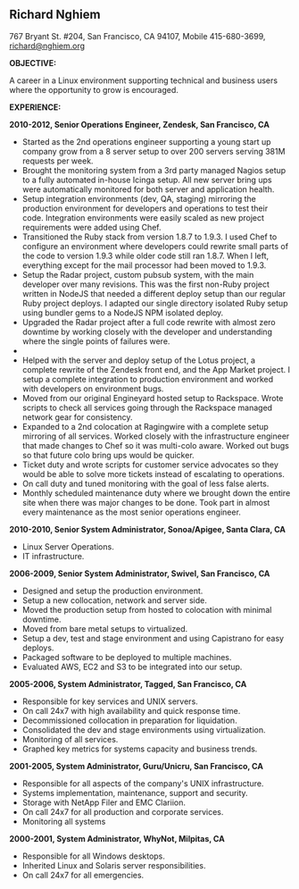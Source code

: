 Richard Nghiem
---
767 Bryant St. #204, San Francisco, CA 94107, Mobile 415-680-3699, richard@nghiem.org

**OBJECTIVE:**

A career in a Linux environment supporting technical and business users where the opportunity to grow is encouraged.

**EXPERIENCE:**

**2010-2012, Senior Operations Engineer, Zendesk, San Francisco, CA**
 
* Started as the 2nd operations engineer supporting a young start up company grow from a 8 server setup to over 200 servers serving 381M requests per week.
* Brought the monitoring system from a 3rd party managed Nagios setup to a fully automated in-house Icinga setup.  All new server bring ups were automatically monitored for both server and application health.
* Setup integration environments (dev, QA, staging) mirroring the production environment for developers and operations to test their code.  Integration environments were easily scaled as new project requirements were added using Chef.
* Transitioned the Ruby stack from version 1.8.7 to 1.9.3.  I used Chef to configure an environment where developers could rewrite small parts of the code to version 1.9.3 while older code still ran 1.8.7.   When I left, everything except for the mail processor had been moved to 1.9.3.
* Setup the Radar project, custom pubsub system, with the main developer over many revisions.  This was the first non-Ruby project written in NodeJS that needed a different deploy setup than our regular Ruby project deploys.  I adapted our single directory isolated Ruby setup using bundler gems to a NodeJS NPM isolated deploy.
* Upgraded the Radar project after a full code rewrite with almost zero downtime by working closely with the developer and understanding where the single points of failures were.
* 
* Helped with the server and deploy setup of the Lotus project, a complete rewrite of the Zendesk front end, and the App Market project.  I setup a complete integration to production environment and worked with developers on environment bugs.
* Moved from our original Engineyard hosted setup to Rackspace.  Wrote scripts to check all services going through the Rackspace managed network gear for consistency.
* Expanded to a 2nd colocation at Ragingwire with a complete setup mirroring of all services.  Worked closely with the infrastructure engineer that made changes to Chef so it was multi-colo aware.  Worked out bugs so that future colo bring ups would be quicker.
* Ticket duty and wrote scripts for customer service advocates so they would be able to solve more tickets instead of escalating to operations.
* On call duty and tuned monitoring with the goal of less false alerts.
* Monthly scheduled maintenance duty where we brought down the entire site when there was major changes to be done.  Took part in almost every maintenance as the most senior operations engineer.

**2010-2010, Senior System Administrator, Sonoa/Apigee, Santa Clara, CA**

* Linux Server Operations.
* IT infrastructure.

**2006-2009, Senior System Administrator, Swivel, San Francisco, CA**

* Designed and setup the production environment.
* Setup a new collocation, network and server side.
* Moved the production setup from hosted to colocation with minimal downtime.
* Moved from bare metal setups to virtualized.
* Setup a dev, test and stage environment and using Capistrano for easy deploys.
* Packaged software to be deployed to multiple machines. 
* Evaluated AWS, EC2 and S3 to be integrated into our setup.

**2005-2006, System Administrator, Tagged, San Francisco, CA**

* Responsible for key services and UNIX servers.
* On call 24x7 with high availability and quick response time.
* Decommissioned collocation in preparation for liquidation.
* Consolidated the dev and stage environments using virtualization. 
* Monitoring of all services.
* Graphed key metrics for systems capacity and business trends.

**2001-2005, System Administrator, Guru/Unicru, San Francisco, CA**

* Responsible for all aspects of the company's UNIX infrastructure. 
* Systems implementation, maintenance, support and security.
* Storage with NetApp Filer and EMC Clariion.
* On call 24x7 for all production and corporate services.  
* Monitoring all systems

**2000-2001, System Administrator, WhyNot, Milpitas, CA**

* Responsible for all Windows desktops.
* Inherited Linux and Solaris server responsibilities.
* On call 24x7 for all emergencies.
